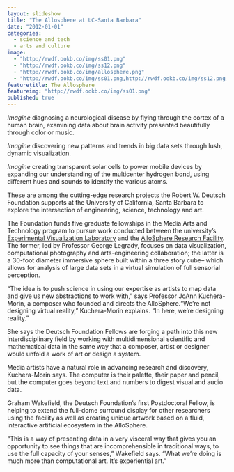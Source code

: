 ```yaml
---
layout: slideshow
title: "The Allosphere at UC-Santa Barbara"
date: "2012-01-01"
categories: 
  - science and tech
  - arts and culture
image: 
  - "http://rwdf.ookb.co/img/ss01.png"
  - "http://rwdf.ookb.co/img/ss12.png"
  - "http://rwdf.ookb.co/img/allosphere.png"
  - "http://rwdf.ookb.co/img/ss01.png,http://rwdf.ookb.co/img/ss12.png,http://rwdf.ookb.co/img/allosphere.png"
featuretitle: The Allosphere
featureimg: "http://rwdf.ookb.co/img/ss01.png"
published: true
---
```


_Imagine_ diagnosing a neurological disease by flying through the cortex of a human brain, examining data about brain activity presented beautifully through color or music.

_Imagine_ discovering new patterns and trends in big data sets through lush, dynamic visualization.

_Imagine_ creating transparent solar cells to power mobile devices by expanding our understanding of the multicenter hydrogen bond, using different hues and sounds to identify the various atoms.

These are among the cutting-edge research projects the Robert W. Deutsch Foundation supports at the University of California, Santa Barbara to explore the intersection of engineering, science, technology and art.

The Foundation funds five graduate fellowships in the Media Arts and Technology program to pursue work conducted between the university’s [Experimental Visualization Laboratory][EVL] and the [AlloSphere Research Facility][ARF]. The former, led by Professor George Legrady, focuses on data visualization, computational photography and arts-engineering collaboration; the latter is a 30-foot diameter immersive sphere built within a three story cube– which allows for analysis of large data sets in a virtual simulation of full sensorial perception.  

“The idea is to push science in using our expertise as artists to map data and give us new abstractions to work with,” says Professor JoAnn Kuchera-Morin, a composer who founded and directs the AlloSphere.“We’re not designing virtual reality,” Kuchera-Morin explains. “In here, we’re designing reality.”

She says the Deutsch Foundation Fellows are forging a path into this new interdisciplinary field by working with multidimensional scientific and mathematical data in the same way that a composer, artist or designer would unfold a work of art or design a system.

Media artists have a natural role in advancing research and discovery, Kuchera-Morin says. The computer is their palette, their paper and pencil, but the computer goes beyond text and numbers to digest visual and audio data.

Graham Wakefield, the Deutsch Foundation’s first Postdoctoral Fellow, is helping to extend the full-dome surround display for other researchers using the facility as well as creating unique artwork based on a fluid, interactive artificial ecosystem in the AlloSphere.

“This is a way of presenting data in a very visceral way that gives you an opportunity to see things that are incomprehensible in traditional ways, to use the full capacity of your senses,” Wakefield says. “What we’re doing is much more than computational art. It’s experiential art.”

[EVL]: http://vislab.mat.ucsb.edu/
[ARF]: http://www.allosphere.ucsb.edu/